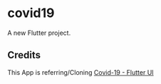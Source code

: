 # covid19

A new Flutter project.

## Credits 

This App is referring/Cloning [Covid-19 - Flutter UI](https://github.com/abuanwar072/Covid-19-Flutter-UI)



